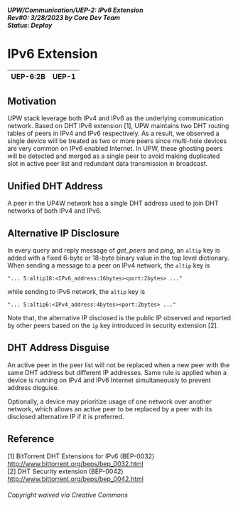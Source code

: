 ##### UPW/Communication/UEP-2: IPv6 Extension <br> Rev#0: 3/28/2023 by Core Dev Team <br> Status: Deploy


# IPv6 Extension

| UEP-6:2B | UEP-1 |
|:----|:-----|

## Motivation
UPW stack leverage both IPv4 and IPv6 as the underlying communication network. 
Based on DHT IPv6 extension [1], UPW maintains two DHT routing tables of peers in IPv4 and IPv6 respectively. 
As a result, we observed a single device will be treated as two or more peers since multi-hole devices are very
common on IPv6 enabled Internet. In UPW, these ghosting peers will be detected and merged as a single peer to avoid
making duplicated slot in active peer list and redundant data transmission in broadcast.

## Unified DHT Address
A peer in the UP4W network has a single DHT address used to join DHT networks of both IPv4 and IPv6.

## Alternative IP Disclosure
In every query and reply message of *get_peers* and *ping*, an `altip` key is added with a fixed 6-byte or 18-byte binary value
in the top level dictionary.
When sending a message to a peer on IPv4 network, the `altip` key is 
```
"... 5:altip18:<IPv6_address:16bytes><port:2bytes> ..."
```
while sending to IPv6 network, the `altip` key is 
```
"... 5:altip6:<IPv4_address:4bytes><port:2bytes> ..."
```
Note that, the alternative IP disclosed is the public IP observed and reported by other peers based on the `ip` key 
introduced in security extension [2].

## DHT Address Disguise
An active peer in the peer list will not be replaced when a new peer with the same DHT address but different IP addresses.
Same rule is applied when a device is running on IPv4 and IPv6 Internet simultaneously to prevent address disguise.

Optionally, a device may prioritize usage of one network over another network, which allows an active peer to be 
replaced by a peer with its disclosed alternative IP if it is preferred. 


## Reference
[1] BitTorrent DHT Extensions for IPv6 (BEP-0032) http://www.bittorrent.org/beps/bep_0032.html <br>
[2] DHT Security extension (BEP-0042) http://www.bittorrent.org/beps/bep_0042.html

###### Copyright waived via Creative Commons